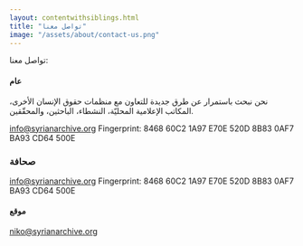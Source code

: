 ```yaml
---
layout: contentwithsiblings.html
title: "تواصل معنا"
image: "/assets/about/contact-us.png"
---
```


 تواصل معنا:

 #### عام

 نحن نبحث باستمرار عن طرق جديدة للتعاون مع منظمات حقوق الإنسان الأخرى، المكاتب الإعلامية المحليّة، النشطاء، الباحثين، والمحقّقين.

 [info@syrianarchive.org](mailto:info@syrianarchive.org)
 Fingerprint: 8468 60C2 1A97 E70E 520D 8B83 0AF7 BA93 CD64 500E

 ### صحافة

 [info@syrianarchive.org](mailto:info@syrianarchive.org)
 Fingerprint: 8468 60C2 1A97 E70E 520D 8B83 0AF7 BA93 CD64 500E


 #### موقع

 [niko@syrianarchive.org](mailto:niko@syrianarchive.org)
